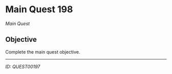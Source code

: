# Main Quest 198

*Main Quest*

## Objective
Complete the main quest objective.

---
*ID: QUEST00197*
